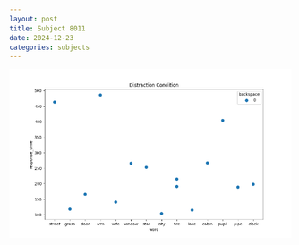 ```yaml
---
layout: post
title: Subject 8011
date: 2024-12-23
categories: subjects
---
```


![](data/8011/run-12/8011_rt_acc_fuzzy_delay.png)
